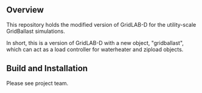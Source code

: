 ## Overview

This repository holds the modified version of GridLAB-D for the utility-scale GridBallast simulations.

In short, this is a version of GridLAB-D with a new object, "gridballast", which can act as a load controller for waterheater and zipload objects.

## Build and Installation

Please see project team.

